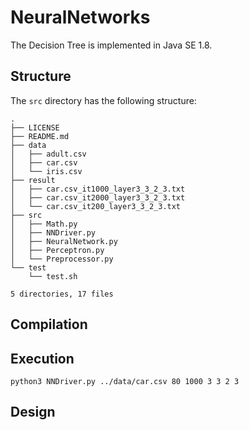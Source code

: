 # NeuralNetworks

The Decision Tree is implemented in Java SE 1.8.

## Structure

The `src` directory has the following structure:

    .
    ├── LICENSE
    ├── README.md
    ├── data
    │   ├── adult.csv
    │   ├── car.csv
    │   └── iris.csv
    ├── result
    │   ├── car.csv_it1000_layer3_3_2_3.txt
    │   ├── car.csv_it2000_layer3_3_2_3.txt
    │   └── car.csv_it200_layer3_3_2_3.txt
    ├── src
    │   ├── Math.py
    │   ├── NNDriver.py
    │   ├── NeuralNetwork.py
    │   ├── Perceptron.py
    │   └── Preprocessor.py
    └── test
        └── test.sh

    5 directories, 17 files
    

## Compilation


## Execution

    python3 NNDriver.py ../data/car.csv 80 1000 3 3 2 3

## Design


